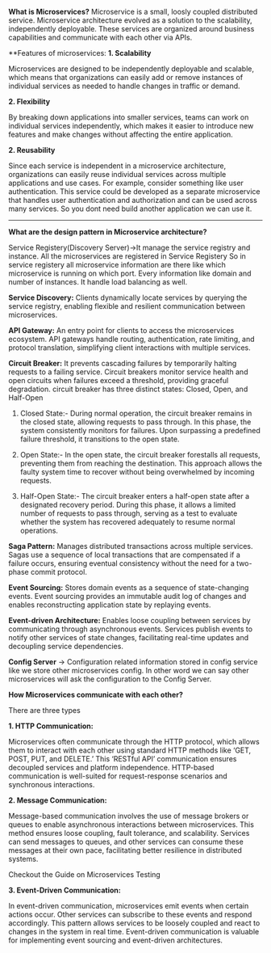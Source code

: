 **What is Microservices?**
Microservice is a small, loosly coupled distributed service. Microservice architecture evolved as a solution to the scalability, independently deployable. These services are organized around business capabilities and communicate with each other via APIs.

**Features of microservices:
**1. Scalability**

Microservices are designed to be independently deployable and scalable, which means that organizations can easily add or remove instances of individual services as needed to handle changes in traffic or demand.

**2. Flexibility**

By breaking down applications into smaller services, teams can work on individual services independently, which makes it easier to introduce new features and make changes without affecting the entire application.

**2. Reusability**

Since each service is independent in a microservice architecture,  organizations can easily reuse individual services across multiple applications and use cases. For example, consider something like user authentication. This service could be developed as a separate microservice that handles user authentication and authorization and can be used across many services.
So you dont need build another application we can use it.

--------------------------------------------------------------------------------------------------


**What are the design pattern in Microservice architecture?**

Service Registery(Discovery Server)->It manage the service registry and instance. All the microservices are registered in Service Registery So in service registery all microservice information are there like which microservice is running on which port. Every information like domain and number of instances. It handle load balancing as well.

**Service Discovery:** Clients dynamically locate services by querying the service registry, enabling flexible and resilient communication between microservices.

**API Gateway:** An entry point for clients to access the microservices ecosystem. API gateways handle routing, authentication, rate limiting, and protocol translation, simplifying client interactions with multiple services.

**Circuit Breaker:** It prevents cascading failures by temporarily halting requests to a failing service. Circuit breakers monitor service health and open circuits when failures exceed a threshold, providing graceful degradation.
circuit breaker has three distinct states: Closed, Open, and Half-Open

1. Closed State:- During normal operation, the circuit breaker remains in the closed state, allowing requests to pass through. In this phase, the system consistently monitors for failures. Upon surpassing a predefined failure threshold, it transitions to the open state.

2. Open State:- In the open state, the circuit breaker forestalls all requests, preventing them from reaching the destination. This approach allows the faulty system time to recover without being overwhelmed by incoming requests.

3. Half-Open State:- The circuit breaker enters a half-open state after a designated recovery period. During this phase, it allows a limited number of requests to pass through, serving as a test to evaluate whether the system has recovered adequately to resume normal operations.

**Saga Pattern:** Manages distributed transactions across multiple services. Sagas use a sequence of local transactions that are compensated if a failure occurs, ensuring eventual consistency without the need for a two-phase commit protocol.

**Event Sourcing:** Stores domain events as a sequence of state-changing events. Event sourcing provides an immutable audit log of changes and enables reconstructing application state by replaying events.

**Event-driven Architecture:** Enables loose coupling between services by communicating through asynchronous events. Services publish events to notify other services of state changes, facilitating real-time updates and decoupling service dependencies.

**Config Server** -> Configuration related information stored in config service like we store other microservices config. In other word we can say other microservices will ask the configuration to the Config Server.


**How Microservices communicate with each other?**

There are three types

**1. HTTP Communication:**

Microservices often communicate through the HTTP protocol, which allows them to interact with each other using standard HTTP methods like ‘GET, POST, PUT, and DELETE.’ This ‘RESTful API’ communication ensures decoupled services and platform independence. HTTP-based communication is well-suited for request-response scenarios and synchronous interactions.

**2. Message Communication:**

Message-based communication involves the use of message brokers or queues to enable asynchronous interactions between microservices. This method ensures loose coupling, fault tolerance, and scalability. Services can send messages to queues, and other services can consume these messages at their own pace, facilitating better resilience in distributed systems.

Checkout the Guide on Microservices Testing

**3. Event-Driven Communication:**

In event-driven communication, microservices emit events when certain actions occur. Other services can subscribe to these events and respond accordingly. This pattern allows services to be loosely coupled and react to changes in the system in real time. Event-driven communication is valuable for implementing event sourcing and event-driven architectures.